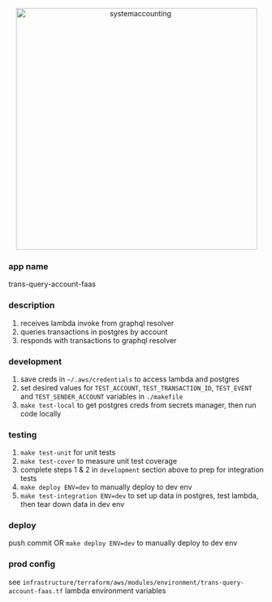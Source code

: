 <p align="center">
  <img width="475" alt="systemaccounting" src="https://user-images.githubusercontent.com/12200465/37568924-06f05d08-2a99-11e8-8891-60f373b33421.png">
</p>


### app name

trans-query-account-faas

### description

1. receives lambda invoke from graphql resolver
1. queries transactions in postgres by account
1. responds with transactions to graphql resolver

### development

1. save creds in `~/.aws/credentials` to access lambda and postgres
1. set desired values for `TEST_ACCOUNT`, `TEST_TRANSACTION_ID`, `TEST_EVENT` and `TEST_SENDER_ACCOUNT` variables in `./makefile`
1. `make test-local` to get postgres creds from secrets manager, then run code locally

### testing

1. `make test-unit` for unit tests
1. `make test-cover` to measure unit test coverage
1.  complete steps 1 & 2 in `development` section above to prep for integration tests
1. `make deploy ENV=dev` to manually deploy to dev env
1. `make test-integration ENV=dev` to set up data in postgres, test lambda, then tear down data in dev env

### deploy

push commit OR `make deploy ENV=dev` to manually deploy to dev env

### prod config
see `infrastructure/terraform/aws/modules/environment/trans-query-account-faas.tf` lambda environment variables